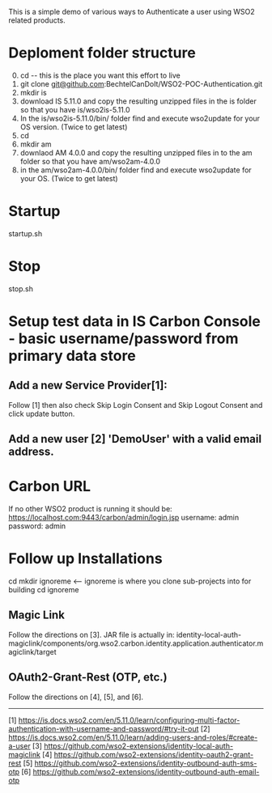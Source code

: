 This is a simple demo of various ways to Authenticate a user using WSO2 related products.

# Deploment folder structure
0) cd <project-dir> -- this is the place you want this effort to live
1) git clone git@github.com:BechtelCanDoIt/WSO2-POC-Authentication.git
2) mkdir is
3) download IS 5.11.0 and copy the resulting unzipped files in the is folder so that you have is/wso2is-5.11.0
4) In the is/wso2is-5.11.0/bin/ folder find and execute wso2update for your OS version. (Twice to get latest)
5) cd <project-dir>
6) mkdir am
7) downlaod AM 4.0.0 and copy the resulting unzipped files in to the am folder so that you have am/wso2am-4.0.0
8) in the am/wso2am-4.0.0/bin/ folder find and execute wso2update for your OS. (Twice to get latest)


# Startup
startup.sh

# Stop
stop.sh

# Setup test data in IS Carbon Console - basic username/password from primary data store
## Add a new Service Provider[1]: 
Follow [1] then also check Skip Login Consent and Skip Logout Consent and click update button.


## Add a new user [2] 'DemoUser' with a valid email address.

# Carbon URL
If no other WSO2 product is running it should be: https://localhost.com:9443/carbon/admin/login.jsp
username: admin
password: admin


# Follow up Installations
cd <project-dir>
mkdir ignoreme <-- ignoreme is where you clone sub-projects into for building
cd ignoreme

## Magic Link 
Follow the directions on [3].
JAR file is actually in: identity-local-auth-magiclink/components/org.wso2.carbon.identity.application.authenticator.magiclink/target

## OAuth2-Grant-Rest (OTP, etc.)
Follow the directions on [4], [5], and [6].


---
[1] https://is.docs.wso2.com/en/5.11.0/learn/configuring-multi-factor-authentication-with-username-and-password/#try-it-out 
[2] https://is.docs.wso2.com/en/5.11.0/learn/adding-users-and-roles/#create-a-user
[3] https://github.com/wso2-extensions/identity-local-auth-magiclink
[4] https://github.com/wso2-extensions/identity-oauth2-grant-rest
[5] https://github.com/wso2-extensions/identity-outbound-auth-sms-otp
[6] https://github.com/wso2-extensions/identity-outbound-auth-email-otp
